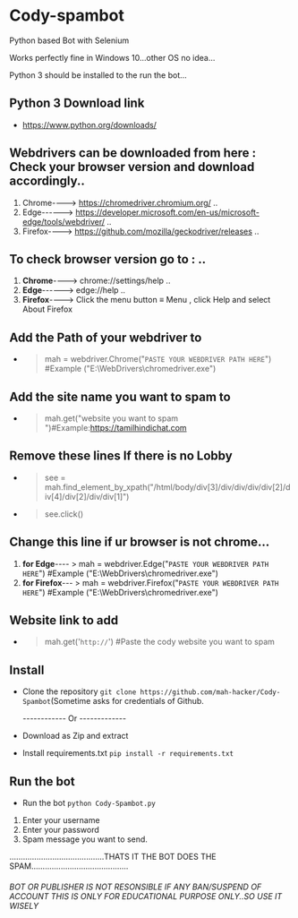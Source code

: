 # Cody-spambot
Python based Bot with Selenium

Works perfectly fine in Windows 10...other OS no idea...

Python 3 should be installed to the run the bot...

## Python 3 Download link
- https://www.python.org/downloads/


## Webdrivers can be downloaded from here : Check your browser version and download accordingly..
1. Chrome----> https://chromedriver.chromium.org/ ..
2. Edge------> https://developer.microsoft.com/en-us/microsoft-edge/tools/webdriver/ ..
3. Firefox----> https://github.com/mozilla/geckodriver/releases ..


## To check browser version go to : ..

1. **Chrome**----> chrome://settings/help ..
2. **Edge**------> edge://help ..
3. **Firefox**----> Click the menu button ≡ Menu , click Help and select About Firefox

## Add the Path of your webdriver to
- > mah = webdriver.Chrome("`PASTE YOUR WEBDRIVER PATH HERE`") #Example ("E:\WebDrivers\chromedriver.exe")

## Add the site name you want to spam to
- > mah.get("website you want to spam ")#Example:https://tamilhindichat.com

## Remove these lines If there is no Lobby
- >see = mah.find_element_by_xpath("/html/body/div[3]/div/div/div/div[2]/div[4]/div[2]/div/div[1]")
- >see.click()

## Change this line if ur browser is not chrome...
1. **for Edge**---- > mah = webdriver.Edge("`PASTE YOUR WEBDRIVER PATH HERE`") #Example ("E:\WebDrivers\chromedriver.exe")
2. **for Firefox**--- > mah = webdriver.Firefox("`PASTE YOUR WEBDRIVER PATH HERE`") #Example ("E:\WebDrivers\chromedriver.exe")

## Website link to add
- > mah.get('`http://`') #Paste the cody website you want to spam

## Install

 - Clone the repository `git clone https://github.com/mah-hacker/Cody-Spambot`(Sometime asks for credentials of Github.

      ------------ Or -------------

 - Download as Zip and extract
 - Install requirements.txt `pip install -r requirements.txt`
 
 ## Run the bot

 - Run the bot `python Cody-Spambot.py`
1. Enter your username
2. Enter your password
3. Spam message you want to send.

..........................................THATS IT THE BOT DOES THE SPAM...........................................

###### BOT OR PUBLISHER IS NOT RESONSIBLE IF ANY BAN/SUSPEND OF ACCOUNT THIS IS ONLY FOR EDUCATIONAL PURPOSE ONLY..SO USE IT WISELY 
